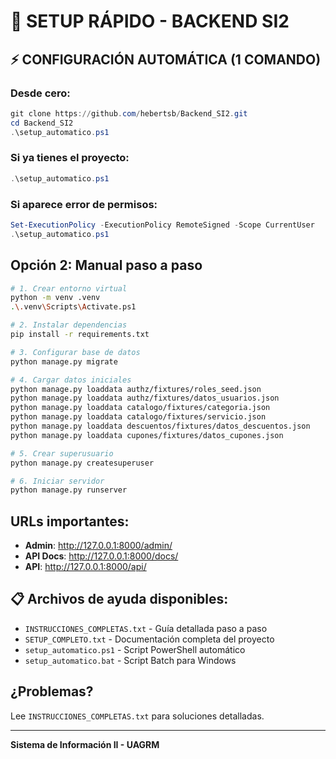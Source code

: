 # 🚀 SETUP RÁPIDO - BACKEND SI2

## ⚡ CONFIGURACIÓN AUTOMÁTICA (1 COMANDO)

### Desde cero:
```powershell
git clone https://github.com/hebertsb/Backend_SI2.git
cd Backend_SI2
.\setup_automatico.ps1
```

### Si ya tienes el proyecto:
```powershell
.\setup_automatico.ps1
```

### Si aparece error de permisos:
```powershell
Set-ExecutionPolicy -ExecutionPolicy RemoteSigned -Scope CurrentUser
.\setup_automatico.ps1
```

## Opción 2: Manual paso a paso
```bash
# 1. Crear entorno virtual
python -m venv .venv
.\.venv\Scripts\Activate.ps1

# 2. Instalar dependencias
pip install -r requirements.txt

# 3. Configurar base de datos
python manage.py migrate

# 4. Cargar datos iniciales
python manage.py loaddata authz/fixtures/roles_seed.json
python manage.py loaddata authz/fixtures/datos_usuarios.json
python manage.py loaddata catalogo/fixtures/categoria.json
python manage.py loaddata catalogo/fixtures/servicio.json
python manage.py loaddata descuentos/fixtures/datos_descuentos.json
python manage.py loaddata cupones/fixtures/datos_cupones.json

# 5. Crear superusuario
python manage.py createsuperuser

# 6. Iniciar servidor
python manage.py runserver
```

## URLs importantes:
- **Admin**: http://127.0.0.1:8000/admin/
- **API Docs**: http://127.0.0.1:8000/docs/
- **API**: http://127.0.0.1:8000/api/

## 📋 Archivos de ayuda disponibles:
- `INSTRUCCIONES_COMPLETAS.txt` - Guía detallada paso a paso
- `SETUP_COMPLETO.txt` - Documentación completa del proyecto
- `setup_automatico.ps1` - Script PowerShell automático
- `setup_automatico.bat` - Script Batch para Windows

## ¿Problemas? 
Lee `INSTRUCCIONES_COMPLETAS.txt` para soluciones detalladas.

---
**Sistema de Información II - UAGRM**